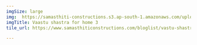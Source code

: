 ```yaml
---
imgSize: large
img:  https://samasthiti-constructions.s3.ap-south-1.amazonaws.com/uploads/VASTU BLOG FRONT IMAGE.jpeg
imgTitle: Vaastu shastra for home 3
tile_url: https://www.samasthiticonstructions.com/bloglist/vastu-shastra-tips-for-home/

---
```

